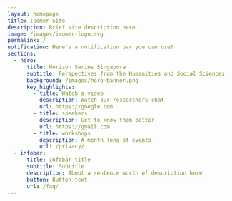 ```yaml
---
layout: homepage
title: Isomer Site
description: Brief site description here
image: /images/isomer-logo.svg
permalink: /
notification: Here's a notification bar you can use!
sections:
  - hero:
      title: Horizon Series Singapore
      subtitle: Perspectives from the Humanities and Social Sciences
      background: /images/hero-banner.png
      key_highlights:
        - title: Watch a video
          description: Watch our researchers chat
          url: https://google.com
        - title: speakers
          description: Get to know them better
          url: https://gmail.com
        - title: workshops
          description: A month long of events
          url: /privacy/
  - infobar:
      title: Infobar title
      subtitle: Subtitle
      description: About a sentence worth of description here
      button: Button text
      url: /faq/
---
```

